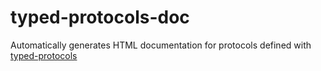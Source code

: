 typed-protocols-doc
===================

Automatically generates HTML documentation for protocols defined with
[typed-protocols](https://input-output-hk.github.io/typed-protocols/typed-protocols/Network-TypedProtocol.html)
